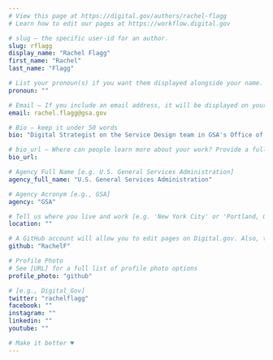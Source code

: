 ```yaml
---
# View this page at https://digital.gov/authors/rachel-flagg
# Learn how to edit our pages at https://workflow.digital.gov

# slug — the specific user-id for an author.
slug: rflagg
display_name: "Rachel Flagg"
first_name: "Rachel"
last_name: "Flagg"

# List your pronoun(s) if you want them displayed alongside your name. If blank, we'll use just your name. Learn more http://mypronouns.org
pronoun: ""

# Email — If you include an email address, it will be displayed on your profile page
email: rachel.flagg@gsa.gov

# Bio — keep it under 50 words
bio: "Digital Strategist on the Service Design team in GSA's Office of Customer Experience"

# bio_url — Where can people learn more about your work? Provide a full URL [e.g. 'https://www.example.gov/']
bio_url: 

# Agency Full Name [e.g. U.S. General Services Administration]
agency_full_name: "U.S. General Services Administration"

# Agency Acronym [e.g., GSA]
agency: "GSA"

# Tell us where you live and work [e.g. 'New York City' or 'Portland, OR']
location: ""

# A GitHub account will allow you to edit pages on Digital.gov. Also, the image used in your GitHub account can be used to populate your digital.gov profile photo. Learn more about getting a Github account at [URL]
github: "RachelF"

# Profile Photo
# See [URL] for a full list of profile photo options
profile_photo: "github"

# [e.g., Digital_Gov]
twitter: "rachelflagg"
facebook: ""
instagram: ""
linkedin: ""
youtube: ""

# Make it better ♥
---
```

